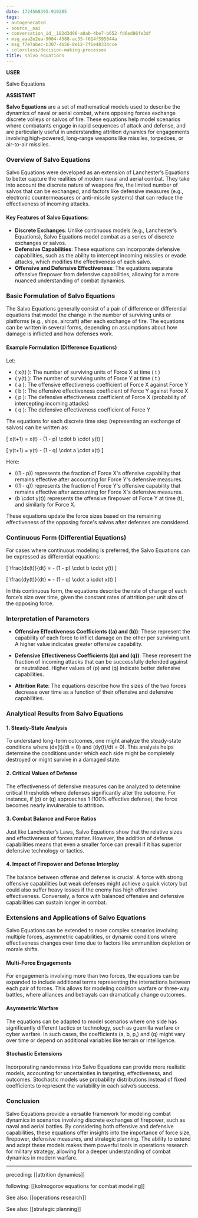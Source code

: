 ```yaml
---
date: 1724568395.910205
tags:
- autogenerated
- source__oai
- conversation_id__182d3d96-a0ab-4be7-b652-fd6ed86fe3df
- msg_aaa2e2ea-9004-4588-ac33-f614f595844a
- msg_f7e7abec-b307-4b56-8e12-7f6e48334cce
- colorclass/decision-making-processes
title: salvo equations
---
```


**USER**

Salvo Equations


**ASSISTANT**

**Salvo Equations** are a set of mathematical models used to describe the dynamics of naval or aerial combat, where opposing forces exchange discrete volleys or salvos of fire. These equations help model scenarios where combatants engage in rapid sequences of attack and defense, and are particularly useful in understanding attrition dynamics for engagements involving high-powered, long-range weapons like missiles, torpedoes, or air-to-air missiles.

### Overview of Salvo Equations

Salvo Equations were developed as an extension of Lanchester’s Equations to better capture the realities of modern naval and aerial combat. They take into account the discrete nature of weapons fire, the limited number of salvos that can be exchanged, and factors like defensive measures (e.g., electronic countermeasures or anti-missile systems) that can reduce the effectiveness of incoming attacks.

#### Key Features of Salvo Equations:
- **Discrete Exchanges**: Unlike continuous models (e.g., Lanchester’s Equations), Salvo Equations model combat as a series of discrete exchanges or salvos.
- **Defensive Capabilities**: These equations can incorporate defensive capabilities, such as the ability to intercept incoming missiles or evade attacks, which modifies the effectiveness of each salvo.
- **Offensive and Defensive Effectiveness**: The equations separate offensive firepower from defensive capabilities, allowing for a more nuanced understanding of combat dynamics.

### Basic Formulation of Salvo Equations

The Salvo Equations generally consist of a pair of difference or differential equations that model the change in the number of surviving units or platforms (e.g., ships, aircraft) after each exchange of fire. The equations can be written in several forms, depending on assumptions about how damage is inflicted and how defenses work.

#### Example Formulation (Difference Equations)

Let:
- \( x(t) \): The number of surviving units of Force X at time \( t \)
- \( y(t) \): The number of surviving units of Force Y at time \( t \)
- \( a \): The offensive effectiveness coefficient of Force X against Force Y
- \( b \): The offensive effectiveness coefficient of Force Y against Force X
- \( p \): The defensive effectiveness coefficient of Force X (probability of intercepting incoming attacks)
- \( q \): The defensive effectiveness coefficient of Force Y

The equations for each discrete time step (representing an exchange of salvos) can be written as:

\[
x(t+1) = x(t) - (1 - p) \cdot b \cdot y(t)
\]

\[
y(t+1) = y(t) - (1 - q) \cdot a \cdot x(t)
\]

Here:
- \((1 - p)\) represents the fraction of Force X's offensive capability that remains effective after accounting for Force Y's defensive measures.
- \((1 - q)\) represents the fraction of Force Y's offensive capability that remains effective after accounting for Force X's defensive measures.
- \(b \cdot y(t)\) represents the offensive firepower of Force Y at time \(t\), and similarly for Force X.

These equations update the force sizes based on the remaining effectiveness of the opposing force's salvos after defenses are considered.

### Continuous Form (Differential Equations)

For cases where continuous modeling is preferred, the Salvo Equations can be expressed as differential equations:

\[
\frac{dx(t)}{dt} = - (1 - p) \cdot b \cdot y(t)
\]

\[
\frac{dy(t)}{dt} = - (1 - q) \cdot a \cdot x(t)
\]

In this continuous form, the equations describe the rate of change of each force’s size over time, given the constant rates of attrition per unit size of the opposing force.

### Interpretation of Parameters

- **Offensive Effectiveness Coefficients (\(a\) and \(b\))**: These represent the capability of each force to inflict damage on the other per surviving unit. A higher value indicates greater offensive capability.
  
- **Defensive Effectiveness Coefficients (\(p\) and \(q\))**: These represent the fraction of incoming attacks that can be successfully defended against or neutralized. Higher values of \(p\) and \(q\) indicate better defensive capabilities.

- **Attrition Rate**: The equations describe how the sizes of the two forces decrease over time as a function of their offensive and defensive capabilities.

### Analytical Results from Salvo Equations

#### 1. **Steady-State Analysis**

To understand long-term outcomes, one might analyze the steady-state conditions where \(dx(t)/dt = 0\) and \(dy(t)/dt = 0\). This analysis helps determine the conditions under which each side might be completely destroyed or might survive in a damaged state.

#### 2. **Critical Values of Defense**

The effectiveness of defensive measures can be analyzed to determine critical thresholds where defenses significantly alter the outcome. For instance, if \(p\) or \(q\) approaches 1 (100% effective defense), the force becomes nearly invulnerable to attrition.

#### 3. **Combat Balance and Force Ratios**

Just like Lanchester’s Laws, Salvo Equations show that the relative sizes and effectiveness of forces matter. However, the addition of defense capabilities means that even a smaller force can prevail if it has superior defensive technology or tactics.

#### 4. **Impact of Firepower and Defense Interplay**

The balance between offense and defense is crucial. A force with strong offensive capabilities but weak defenses might achieve a quick victory but could also suffer heavy losses if the enemy has high offensive effectiveness. Conversely, a force with balanced offensive and defensive capabilities can sustain longer in combat.

### Extensions and Applications of Salvo Equations

Salvo Equations can be extended to more complex scenarios involving multiple forces, asymmetric capabilities, or dynamic conditions where effectiveness changes over time due to factors like ammunition depletion or morale shifts.

#### **Multi-Force Engagements**

For engagements involving more than two forces, the equations can be expanded to include additional terms representing the interactions between each pair of forces. This allows for modeling coalition warfare or three-way battles, where alliances and betrayals can dramatically change outcomes.

#### **Asymmetric Warfare**

The equations can be adapted to model scenarios where one side has significantly different tactics or technology, such as guerrilla warfare or cyber warfare. In such cases, the coefficients \(a, b, p,\) and \(q\) might vary over time or depend on additional variables like terrain or intelligence.

#### **Stochastic Extensions**

Incorporating randomness into Salvo Equations can provide more realistic models, accounting for uncertainties in targeting, effectiveness, and outcomes. Stochastic models use probability distributions instead of fixed coefficients to represent the variability in each salvo’s success.

### Conclusion

Salvo Equations provide a versatile framework for modeling combat dynamics in scenarios involving discrete exchanges of firepower, such as naval and aerial battles. By considering both offensive and defensive capabilities, these equations offer insights into the importance of force size, firepower, defensive measures, and strategic planning. The ability to extend and adapt these models makes them powerful tools in operations research for military strategy, allowing for a deeper understanding of combat dynamics in modern warfare.


---

preceding: [[attrition dynamics]]  


following: [[kolmogorov equations for combat modeling]]

See also: [[operations research]]


See also: [[strategic planning]]